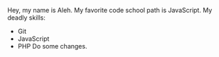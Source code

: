 Hey, my name is Aleh.
My favorite code school path is JavaScript.
My deadly skills:
* Git
* JavaScript
* PHP
Do some changes.
